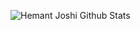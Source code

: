 ![Hemant Joshi Github Stats](https://github-readme-stats.vercel.app/api?username=liujbo&show_icons=true&title_color=fff&icon_color=79ff97&text_color=9f9f9f&bg_color=151515&hide=["contribs"])


